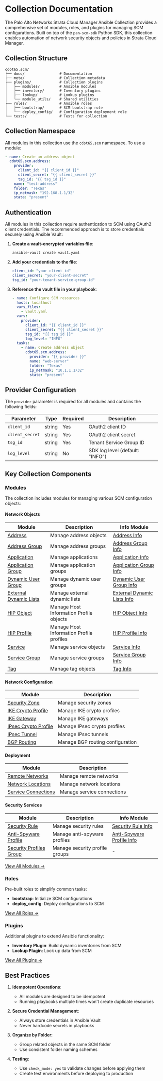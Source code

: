 # Collection Documentation

The Palo Alto Networks Strata Cloud Manager Ansible Collection provides a comprehensive set of modules, roles, and
plugins for managing SCM configurations. Built on top of the `pan-scm-sdk` Python SDK, this collection enables
automation of network security objects and policies in Strata Cloud Manager.

## Collection Structure

```
cdot65.scm/
├── docs/                # Documentation
├── meta/                # Collection metadata
├── plugins/             # Collection plugins
│   ├── modules/         # Ansible modules
│   ├── inventory/       # Inventory plugins
│   ├── lookup/          # Lookup plugins
│   └── module_utils/    # Shared utilities
├── roles/               # Ansible roles
│   ├── bootstrap/       # SCM bootstrap role
│   └── deploy_config/   # Configuration deployment role
└── tests/               # Tests for collection
```

## Collection Namespace

All modules in this collection use the `cdot65.scm` namespace. To use a module:

```yaml
- name: Create an address object
  cdot65.scm.address:
    provider:
      client_id: "{{ client_id }}"
      client_secret: "{{ client_secret }}"
      tsg_id: "{{ tsg_id }}"
    name: "test-address"
    folder: "Texas"
    ip_netmask: "192.168.1.1/32"
    state: "present"
```

## Authentication

All modules in this collection require authentication to SCM using OAuth2 client credentials. The recommended approach
is to store credentials securely using Ansible Vault:

1. **Create a vault-encrypted variables file**:
   ```bash
   ansible-vault create vault.yaml
   ```

2. **Add your credentials to the file**:
   ```yaml
   client_id: "your-client-id"
   client_secret: "your-client-secret"
   tsg_id: "your-tenant-service-group-id"
   ```

3. **Reference the vault file in your playbook**:
   ```yaml
   - name: Configure SCM resources
     hosts: localhost
     vars_files:
       - vault.yaml
     vars:
       provider:
         client_id: "{{ client_id }}"
         client_secret: "{{ client_secret }}"
         tsg_id: "{{ tsg_id }}"
         log_level: "INFO"
     tasks:
       - name: Create address object
         cdot65.scm.address:
           provider: "{{ provider }}"
           name: "web-server"
           folder: "Texas"
           ip_netmask: "10.1.1.1/32"
           state: "present"
   ```

## Provider Configuration

The `provider` parameter is required for all modules and contains the following fields:

| Parameter       | Type   | Required | Description                     |
|-----------------|--------|----------|---------------------------------|
| `client_id`     | string | Yes      | OAuth2 client ID                |
| `client_secret` | string | Yes      | OAuth2 client secret            |
| `tsg_id`        | string | Yes      | Tenant Service Group ID         |
| `log_level`     | string | No       | SDK log level (default: "INFO") |

## Key Collection Components

### Modules

The collection includes modules for managing various SCM configuration objects:

#### Network Objects

| Module | Description | Info Module |
|--------|-------------|------------|
| [Address](modules/address.md) | Manage address objects | [Address Info](modules/address_info.md) |
| [Address Group](modules/address_group.md) | Manage address groups | [Address Group Info](modules/address_group_info.md) |
| [Application](modules/application.md) | Manage applications | [Application Info](modules/application_info.md) |
| [Application Group](modules/application_group.md) | Manage application groups | [Application Group Info](modules/application_group_info.md) |
| [Dynamic User Group](modules/dynamic_user_group.md) | Manage dynamic user groups | [Dynamic User Group Info](modules/dynamic_user_group_info.md) |
| [External Dynamic Lists](modules/external_dynamic_lists.md) | Manage external dynamic lists | [External Dynamic Lists Info](modules/external_dynamic_lists_info.md) |
| [HIP Object](modules/hip_object.md) | Manage Host Information Profile objects | [HIP Object Info](modules/hip_object_info.md) |
| [HIP Profile](modules/hip_profile.md) | Manage Host Information Profile profiles | [HIP Profile Info](modules/hip_profile_info.md) |
| [Service](modules/service.md) | Manage service objects | [Service Info](modules/service_info.md) |
| [Service Group](modules/service_group.md) | Manage service groups | [Service Group Info](modules/service_group_info.md) |
| [Tag](modules/tag.md) | Manage tag objects | [Tag Info](modules/tag_info.md) |

#### Network Configuration

| Module | Description |
|--------|-------------|
| [Security Zone](modules/security_zone.md) | Manage security zones |
| [IKE Crypto Profile](modules/ike_crypto_profile.md) | Manage IKE crypto profiles |
| [IKE Gateway](modules/ike_gateway.md) | Manage IKE gateways |
| [IPsec Crypto Profile](modules/ipsec_crypto_profile.md) | Manage IPsec crypto profiles |
| [IPsec Tunnel](modules/ipsec_tunnel.md) | Manage IPsec tunnels |
| [BGP Routing](modules/bgp_routing.md) | Manage BGP routing configuration |

#### Deployment

| Module | Description |
|--------|-------------|
| [Remote Networks](modules/remote_networks.md) | Manage remote networks |
| [Network Locations](modules/network_locations.md) | Manage network locations |
| [Service Connections](modules/service_connections.md) | Manage service connections |

#### Security Services

| Module | Description | Info Module |
|--------|-------------|------------|
| [Security Rule](modules/security_rule.md) | Manage security rules | [Security Rule Info](modules/security_rule_info.md) |
| [Anti-Spyware Profile](modules/anti_spyware_profile.md) | Manage anti-spyware profiles | [Anti-Spyware Profile Info](modules/anti_spyware_profile_info.md) |
| [Security Profiles Group](modules/security_profiles_group.md) | Manage security profile groups | - |

[View All Modules →](modules/index.md)

### Roles

Pre-built roles to simplify common tasks:

- **bootstrap**: Initialize SCM configurations
- **deploy_config**: Deploy configurations to SCM

[View All Roles →](roles/index.md)

### Plugins

Additional plugins to extend Ansible functionality:

- **Inventory Plugin**: Build dynamic inventories from SCM
- **Lookup Plugin**: Look up data from SCM

[View All Plugins →](plugins/index.md)

## Best Practices

1. **Idempotent Operations**:
    - All modules are designed to be idempotent
    - Running playbooks multiple times won't create duplicate resources

2. **Secure Credential Management**:
    - Always store credentials in Ansible Vault
    - Never hardcode secrets in playbooks

3. **Organize by Folder**:
    - Group related objects in the same SCM folder
    - Use consistent folder naming schemes

4. **Testing**:
    - Use `check_mode: yes` to validate changes before applying them
    - Create test environments before deploying to production